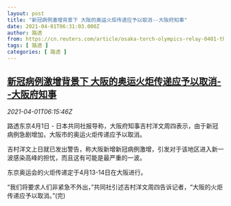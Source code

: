 ```yaml
---
layout: post
title: "新冠病例激增背景下 大阪的奥运火炬传递应予以取消--大阪府知事"
date: 2021-04-01T06:31:03.000Z
author: 路透
from: https://cn.reuters.com/article/osaka-torch-olympics-relay-0401-thur-idCNKBS2BO4FK
tags: [ 路透 ]
categories: [ 路透 ]
---
```

<!--1617258663000-->
[新冠病例激增背景下 大阪的奥运火炬传递应予以取消--大阪府知事](https://cn.reuters.com/article/osaka-torch-olympics-relay-0401-thur-idCNKBS2BO4FK)
------

<div>
<div><i>2021-04-01T06:15:46Z</i></div><p>路透东京4月1日 - 日本共同社报导称，大阪府知事吉村洋文周四表示，由于新冠病例急剧增加，大阪市的奥运火炬传递应予以取消。</p><p>吉村洋文上日就已发出警告，称大阪新增新冠病例激增，引发对于该地区进入新一波感染高峰的担忧，而且这有可能是最严重的一波。</p><p>东京奥运会的火炬传递定于4月13-14日在大阪进行。</p><p>“我们将要求人们非紧急不外出，”共同社引述吉村洋文周四告诉记者，“大阪的火炬传递应予以取消。”(完)</p>
</div>
